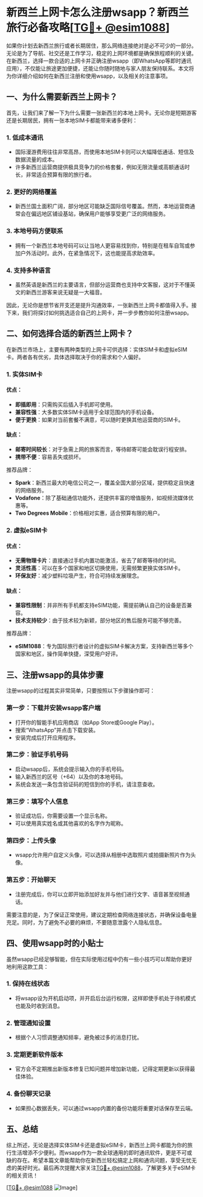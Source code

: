 # 新西兰上网卡怎么注册wsapp？新西兰旅行必备攻略[[TG💪+ @esim1088](https://t.me/s/esim1088)]

如果你计划去新西兰旅行或者长期居住，那么网络连接绝对是必不可少的一部分。无论是为了导航、社交还是工作学习，稳定的上网环境都是确保旅程顺利的关键。在新西兰，选择一款合适的上网卡并正确注册wsapp（即WhatsApp等即时通讯应用），不仅能让旅途更加便捷，还能让你随时随地与家人朋友保持联系。本文将为你详细介绍如何在新西兰注册和使用wsapp，以及相关的注意事项。

## 一、为什么需要新西兰上网卡？

首先，让我们来了解一下为什么需要一张新西兰的本地上网卡。无论你是短期游客还是长期居民，拥有一张本地SIM卡都能带来诸多便利：

### 1. **低成本通讯**
   - 国际漫游费用往往非常高昂，而使用本地SIM卡则可以大幅降低通话、短信及数据流量的成本。
   - 许多新西兰运营商提供极具竞争力的价格套餐，例如无限流量或高额通话时长，非常适合预算有限的旅行者。

### 2. **更好的网络覆盖**
   - 新西兰国土面积广阔，部分地区可能缺乏国际信号覆盖。然而，本地运营商通常会在偏远地区铺设基站，确保用户能够享受更广泛的网络服务。

### 3. **本地号码方便联系**
   - 拥有一个新西兰本地号码可以让当地人更容易找到你，特别是在租车自驾或参加户外活动时。此外，在紧急情况下，这也能提高求助效率。

### 4. **支持多种语言**
   - 虽然英语是新西兰的主要语言，但部分运营商也支持中文客服，这对于不懂英文的新西兰游客来说无疑是一大福音。

因此，无论你是想节省开支还是提升沟通效率，一张新西兰上网卡都值得入手。接下来，我们将探讨如何挑选适合自己的上网卡，并一步步教你如何注册wsapp。

## 二、如何选择合适的新西兰上网卡？

在新西兰市场上，主要有两种类型的上网卡可供选择：实体SIM卡和虚拟eSIM卡。两者各有优劣，具体选择取决于你的需求和个人偏好。

### 1. 实体SIM卡

#### 优点：
- **即插即用**：只需购买后插入手机即可使用。
- **兼容性强**：大多数实体SIM卡适用于全球范围内的手机设备。
- **便于更换**：如果对当前套餐不满意，可以随时更换其他运营商的SIM卡。

#### 缺点：
- **邮寄时间较长**：对于急需上网的旅客而言，等待邮寄可能会耽误行程安排。
- **携带不便**：容易丢失或损坏。

推荐品牌：
- **Spark**：新西兰最大的电信公司之一，覆盖全国大部分区域，提供稳定且快速的网络服务。
- **Vodafone**：除了基础通信功能外，还提供丰富的增值服务，如视频流媒体优惠等。
- **Two Degrees Mobile**：价格相对实惠，适合预算有限的用户。

### 2. 虚拟eSIM卡

#### 优点：
- **无需物理卡片**：直接通过手机内置功能激活，省去了邮寄等待的时间。
- **灵活性高**：可以在多个国家和地区切换使用，无需频繁更换实体SIM卡。
- **环保友好**：减少塑料垃圾产生，符合可持续发展理念。

#### 缺点：
- **兼容性限制**：并非所有手机都支持eSIM功能，需提前确认自己的设备是否兼容。
- **技术支持较少**：由于技术较为新颖，部分地区的售后服务可能不够完善。

推荐品牌：
- **eSIM1088**：专为国际旅行者设计的虚拟SIM卡解决方案，支持新西兰等多个国家和地区，操作简单快捷，深受用户好评。

## 三、注册wsapp的具体步骤

注册wsapp的过程其实非常简单，只要按照以下步骤操作即可：

### 第一步：下载并安装wsapp客户端
- 打开你的智能手机应用商店（如App Store或Google Play）。
- 搜索“WhatsApp”并点击下载安装。
- 安装完成后打开应用程序。

### 第二步：验证手机号码
- 启动wsapp后，系统会提示输入你的手机号码。
- 输入新西兰的区号（+64）以及你的本地号码。
- 系统会发送一条包含验证码的短信到你的手机，请注意查收。

### 第三步：填写个人信息
- 验证成功后，你需要设置一个显示名称。
- 可以使用真实姓名或其他喜欢的名字作为昵称。

### 第四步：上传头像
- wsapp允许用户自定义头像，可以选择从相册中选取照片或拍摄新照片作为头像。

### 第五步：开始聊天
- 注册完成后，你可以立即开始添加好友并与他们进行文字、语音甚至视频通话。

需要注意的是，为了保证正常使用，建议定期检查网络连接状态，并确保设备电量充足。同时，为了避免不必要的麻烦，不要随意泄露个人隐私信息。

## 四、使用wsapp时的小贴士

虽然wsapp已经足够智能，但在实际使用过程中仍有一些小技巧可以帮助你更好地利用这款工具：

### 1. **保持在线状态**
   - 将wsapp设为开机启动项，并开启后台运行权限，这样即使手机处于待机模式也能及时收到消息。

### 2. **管理通知设置**
   - 根据个人习惯调整通知频率，避免被过多的消息打扰。

### 3. **定期更新软件版本**
   - 官方会不定期推出新版本修复已知问题并增加新功能，记得定期更新以获得最佳体验。

### 4. **备份聊天记录**
   - 如果担心数据丢失，可以通过wsapp内置的备份功能将重要对话保存至云端。

## 五、总结

综上所述，无论是选择实体SIM卡还是虚拟eSIM卡，新西兰上网卡都能为你的旅行生活增添不少便利。而wsapp作为一款全球通用的即时通讯软件，更是不可或缺的存在。希望本篇文章能帮助你在新西兰轻松搞定上网和通讯问题，享受无忧无虑的美好时光。最后再次提醒大家关注[TG💪+ @esim1088](https://t.me/s/esim1088)，了解更多关于eSIM卡的相关资讯！

[[TG💪+ @esim1088](https://t.me/s/esim1088) ![Image](https://i.postimg.cc/4NQfJmqS/Snipaste-2025-05-13-00-14-12.png)]